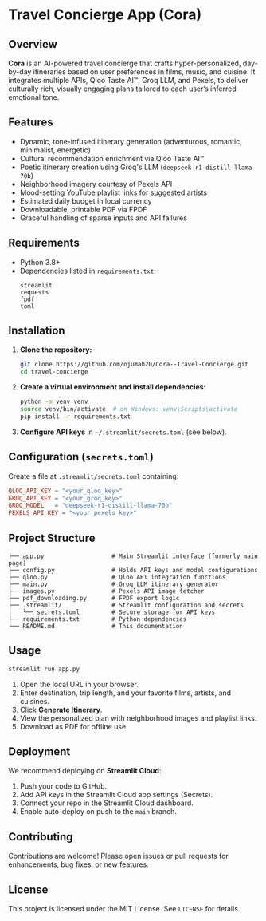 # Travel Concierge App (Cora)

## Overview

**Cora** is an AI-powered travel concierge that crafts hyper-personalized, day-by-day itineraries based on user preferences in films, music, and cuisine. It integrates multiple APIs, Qloo Taste AI™, Groq LLM, and Pexels, to deliver culturally rich, visually engaging plans tailored to each user’s inferred emotional tone.

## Features

- Dynamic, tone-infused itinerary generation (adventurous, romantic, minimalist, energetic)  
- Cultural recommendation enrichment via Qloo Taste AI™  
- Poetic itinerary creation using Groq's LLM (`deepseek-r1-distill-llama-70b`)  
- Neighborhood imagery courtesy of Pexels API  
- Mood-setting YouTube playlist links for suggested artists  
- Estimated daily budget in local currency  
- Downloadable, printable PDF via FPDF  
- Graceful handling of sparse inputs and API failures

## Requirements

- Python 3.8+  
- Dependencies listed in `requirements.txt`:
  ```
  streamlit
  requests
  fpdf
  toml
  ```

## Installation

1. **Clone the repository:**
   ```bash
   git clone https://github.com/ojumah20/Cora--Travel-Concierge.git
   cd travel-concierge
   ```
2. **Create a virtual environment and install dependencies:**
   ```bash
   python -m venv venv
   source venv/bin/activate  # on Windows: venv\Scripts\activate
   pip install -r requirements.txt
   ```
3. **Configure API keys** in `~/.streamlit/secrets.toml` (see below).

## Configuration (`secrets.toml`)

Create a file at `.streamlit/secrets.toml` containing:
```toml
QLOO_API_KEY = "<your_qloo_key>"
GROQ_API_KEY = "<your_groq_key>"
GROQ_MODEL   = "deepseek-r1-distill-llama-70b"
PEXELS_API_KEY = "<your_pexels_key>"
```

## Project Structure

```
├── app.py                   # Main Streamlit interface (formerly main page)
├── config.py                # Holds API keys and model configurations
├── qloo.py                  # Qloo API integration functions
├── main.py                  # Groq LLM itinerary generator
├── images.py                # Pexels API image fetcher
├── pdf_downloading.py       # FPDF export logic
├── .streamlit/              # Streamlit configuration and secrets
│   └── secrets.toml         # Secure storage for API keys
├── requirements.txt         # Python dependencies
└── README.md                # This documentation
```

## Usage

```bash
streamlit run app.py
```

1. Open the local URL in your browser.  
2. Enter destination, trip length, and your favorite films, artists, and cuisines.  
3. Click **Generate Itinerary**.  
4. View the personalized plan with neighborhood images and playlist links.  
5. Download as PDF for offline use.

## Deployment

We recommend deploying on **Streamlit Cloud**:

1. Push your code to GitHub.  
2. Add API keys in the Streamlit Cloud app settings (Secrets).  
3. Connect your repo in the Streamlit Cloud dashboard.  
4. Enable auto-deploy on push to the `main` branch.

## Contributing

Contributions are welcome! Please open issues or pull requests for enhancements, bug fixes, or new features.

## License

This project is licensed under the MIT License. See `LICENSE` for details.
